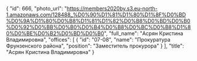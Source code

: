 {
    "id": 666,
    "photo_url": "https://members2020by.s3.eu-north-1.amazonaws.com/128488_%D0%90%D1%81%D1%80%D1%8F%D0%BD%D0%9A%D1%80%D0%B8%D1%81%D1%82%D0%B8%D0%BD%D0%B0%D0%92%D0%BB%D0%B0%D0%B4%D0%B8%D0%BC%D0%B8%D1%80%D0%BE%D0%B2%D0%BD%D0%B0",
    "full_name": "Асрян Кристина Владимировна",
    "offices": [
        {
            "id": "07-08",
            "name": "Прокуратура Фрунзенского района",
            "position": "Заместитель прокурора"
        }
    ],
    "title": "Асрян Кристина Владимировна"
}